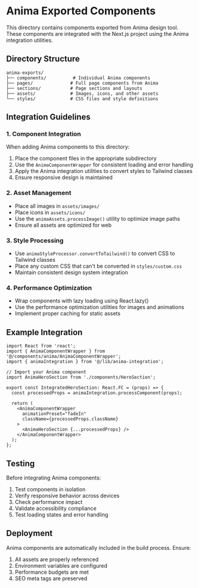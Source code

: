 # Anima Exported Components

This directory contains components exported from Anima design tool. These components are integrated with the Next.js project using the Anima integration utilities.

## Directory Structure

```
anima-exports/
├── components/          # Individual Anima components
├── pages/              # Full page components from Anima
├── sections/           # Page sections and layouts
├── assets/             # Images, icons, and other assets
└── styles/             # CSS files and style definitions
```

## Integration Guidelines

### 1. Component Integration

When adding Anima components to this directory:

1. Place the component files in the appropriate subdirectory
2. Use the `AnimaComponentWrapper` for consistent loading and error handling
3. Apply the Anima integration utilities to convert styles to Tailwind classes
4. Ensure responsive design is maintained

### 2. Asset Management

- Place all images in `assets/images/`
- Place icons in `assets/icons/`
- Use the `animaAssets.processImage()` utility to optimize image paths
- Ensure all assets are optimized for web

### 3. Style Processing

- Use `animaStyleProcessor.convertToTailwind()` to convert CSS to Tailwind classes
- Place any custom CSS that can't be converted in `styles/custom.css`
- Maintain consistent design system integration

### 4. Performance Optimization

- Wrap components with lazy loading using React.lazy()
- Use the performance optimization utilities for images and animations
- Implement proper caching for static assets

## Example Integration

```tsx
import React from 'react';
import { AnimaComponentWrapper } from '@/components/anima/AnimaComponentWrapper';
import { animaIntegration } from '@/lib/anima-integration';

// Import your Anima component
import AnimaHeroSection from './components/HeroSection';

export const IntegratedHeroSection: React.FC = (props) => {
  const processedProps = animaIntegration.processComponent(props);
  
  return (
    <AnimaComponentWrapper 
      animationPreset="fadeIn"
      className={processedProps.className}
    >
      <AnimaHeroSection {...processedProps} />
    </AnimaComponentWrapper>
  );
};
```

## Testing

Before integrating Anima components:

1. Test components in isolation
2. Verify responsive behavior across devices
3. Check performance impact
4. Validate accessibility compliance
5. Test loading states and error handling

## Deployment

Anima components are automatically included in the build process. Ensure:

1. All assets are properly referenced
2. Environment variables are configured
3. Performance budgets are met
4. SEO meta tags are preserved